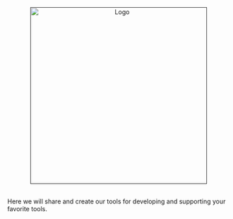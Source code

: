 
<div align="center">
  <a href="">
    <img src="https://github.com/Gefest-Vision/.github/blob/main/18703370_transparent_1.png" width="400" alt="Logo">
  </a>
</div>

<br>


Here we will share and create our tools for developing and supporting your favorite tools.
